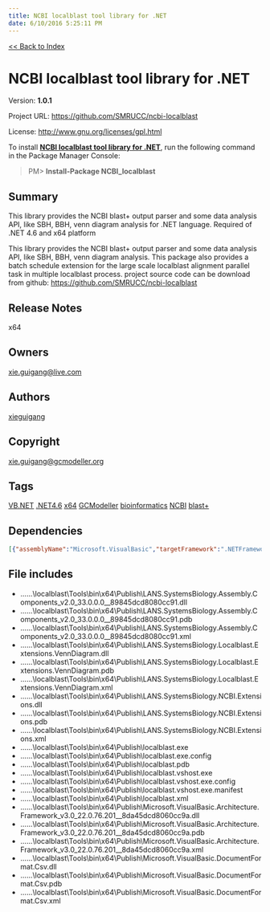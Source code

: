 ```yaml
---
title: NCBI localblast tool library for .NET
date: 6/10/2016 5:25:11 PM
---
```


[<< Back to Index](../index.html)
# NCBI localblast tool library for .NET

Version: **1.0.1**

Project URL: https://github.com/SMRUCC/ncbi-localblast

License: http://www.gnu.org/licenses/gpl.html

To install **[NCBI localblast tool library for .NET](https://www.nuget.org/packages/NCBI_localblast/)**, run the following command in the Package Manager Console:
> PM>  **Install-Package NCBI_localblast**


## Summary
This library provides the NCBI blast+ output parser and some data analysis API, like SBH, BBH, venn diagram analysis for .NET language. Required of .NET 4.6 and x64 platform

This library provides the NCBI blast+ output parser and some data analysis API, like SBH, BBH, venn diagram analysis.
This package also provides a batch schedule extension for the large scale localblast alignment parallel task in multiple localblast process.
project source code can be download from github:
https://github.com/SMRUCC/ncbi-localblast
## Release Notes
x64
## Owners
xie.guigang@live.com
## Authors
[xieguigang](https://www.nuget.org/profiles/xieguigang)
## Copyright
xie.guigang@gcmodeller.org
## Tags
[VB.NET](https://www.nuget.org/packages?q=Tags%3A"VB.NET") [.NET4.6](https://www.nuget.org/packages?q=Tags%3A".NET4.6") [x64](https://www.nuget.org/packages?q=Tags%3A"x64") [GCModeller](https://www.nuget.org/packages?q=Tags%3A"GCModeller") [bioinformatics](https://www.nuget.org/packages?q=Tags%3A"bioinformatics") [NCBI](https://www.nuget.org/packages?q=Tags%3A"NCBI") [blast+](https://www.nuget.org/packages?q=Tags%3A"blast+")
## Dependencies
```json
[{"assemblyName":"Microsoft.VisualBasic","targetFramework":".NETFramework4.6"},{"assemblyName":"System.Data","targetFramework":".NETFramework4.6"}]
```


## File includes
+ ..\..\..\localblast\Tools\bin\x64\Publish\LANS.SystemsBiology.Assembly.Components_v2.0_33.0.0.0__89845dcd8080cc91.dll<br />
+ ..\..\..\localblast\Tools\bin\x64\Publish\LANS.SystemsBiology.Assembly.Components_v2.0_33.0.0.0__89845dcd8080cc91.pdb<br />
+ ..\..\..\localblast\Tools\bin\x64\Publish\LANS.SystemsBiology.Assembly.Components_v2.0_33.0.0.0__89845dcd8080cc91.xml<br />
+ ..\..\..\localblast\Tools\bin\x64\Publish\LANS.SystemsBiology.Localblast.Extensions.VennDiagram.dll<br />
+ ..\..\..\localblast\Tools\bin\x64\Publish\LANS.SystemsBiology.Localblast.Extensions.VennDiagram.pdb<br />
+ ..\..\..\localblast\Tools\bin\x64\Publish\LANS.SystemsBiology.Localblast.Extensions.VennDiagram.xml<br />
+ ..\..\..\localblast\Tools\bin\x64\Publish\LANS.SystemsBiology.NCBI.Extensions.dll<br />
+ ..\..\..\localblast\Tools\bin\x64\Publish\LANS.SystemsBiology.NCBI.Extensions.pdb<br />
+ ..\..\..\localblast\Tools\bin\x64\Publish\LANS.SystemsBiology.NCBI.Extensions.xml<br />
+ ..\..\..\localblast\Tools\bin\x64\Publish\localblast.exe<br />
+ ..\..\..\localblast\Tools\bin\x64\Publish\localblast.exe.config<br />
+ ..\..\..\localblast\Tools\bin\x64\Publish\localblast.pdb<br />
+ ..\..\..\localblast\Tools\bin\x64\Publish\localblast.vshost.exe<br />
+ ..\..\..\localblast\Tools\bin\x64\Publish\localblast.vshost.exe.config<br />
+ ..\..\..\localblast\Tools\bin\x64\Publish\localblast.vshost.exe.manifest<br />
+ ..\..\..\localblast\Tools\bin\x64\Publish\localblast.xml<br />
+ ..\..\..\localblast\Tools\bin\x64\Publish\Microsoft.VisualBasic.Architecture.Framework_v3.0_22.0.76.201__8da45dcd8060cc9a.dll<br />
+ ..\..\..\localblast\Tools\bin\x64\Publish\Microsoft.VisualBasic.Architecture.Framework_v3.0_22.0.76.201__8da45dcd8060cc9a.pdb<br />
+ ..\..\..\localblast\Tools\bin\x64\Publish\Microsoft.VisualBasic.Architecture.Framework_v3.0_22.0.76.201__8da45dcd8060cc9a.xml<br />
+ ..\..\..\localblast\Tools\bin\x64\Publish\Microsoft.VisualBasic.DocumentFormat.Csv.dll<br />
+ ..\..\..\localblast\Tools\bin\x64\Publish\Microsoft.VisualBasic.DocumentFormat.Csv.pdb<br />
+ ..\..\..\localblast\Tools\bin\x64\Publish\Microsoft.VisualBasic.DocumentFormat.Csv.xml<br />

